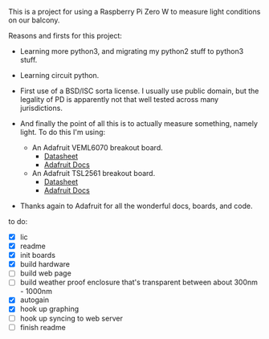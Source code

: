 This is a project for using a Raspberry Pi Zero W to measure light conditions on our balcony.


Reasons and firsts for this project:
* Learning more python3, and migrating my python2 stuff to python3 stuff.
* Learning circuit python.
* First use of a BSD/ISC sorta license. I usually use public domain, but the legality of PD is apparently not that well tested across many jurisdictions.
* And finally the point of all this is to actually measure something, namely light. To do this I'm using:
  * An Adafruit VEML6070 breakout board.
    * [Datasheet](https://cdn-learn.adafruit.com/assets/assets/000/032/482/original/veml6070.pdf)
    * [Adafruit Docs](https://learn.adafruit.com/adafruit-veml6070-uv-light-sensor-breakout?view=all)
  * An Adafruit TSL2561 breakout board.
    * [Datasheet](http://www.adafruit.com/datasheets/TSL2561.pdf)
    * [Adafruit Docs](https://learn.adafruit.com/tsl2561?view=all)

* Thanks again to Adafruit for all the wonderful docs, boards, and code.


to do:
- [x] lic
- [x] readme
- [x] init boards
- [x] build hardware
- [ ] build web page
- [ ] build weather proof enclosure that's transparent between about 300nm - 1000nm
- [x] autogain
- [x] hook up graphing
- [ ] hook up syncing to web server
- [ ] finish readme
